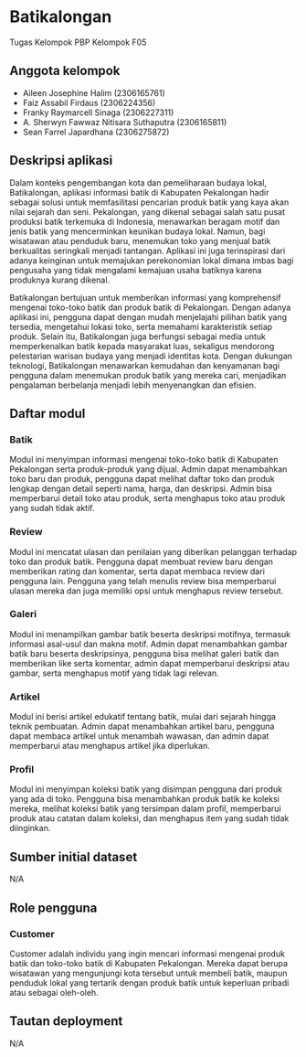 # Batikalongan
Tugas Kelompok PBP Kelompok F05

## Anggota kelompok
- Aileen Josephine Halim (2306165761)
- Faiz Assabil Firdaus (2306224356)
- Franky Raymarcell Sinaga (2306227311)
- A. Sherwyn Fawwaz Nitisara Suthaputra (2306165811)
- Sean Farrel Japardhana (2306275872)

## Deskripsi aplikasi

Dalam konteks pengembangan kota dan pemeliharaan budaya lokal, Batikalongan, aplikasi informasi batik di Kabupaten Pekalongan hadir sebagai solusi untuk memfasilitasi pencarian produk batik yang kaya akan nilai sejarah dan seni. Pekalongan, yang dikenal sebagai salah satu pusat produksi batik terkemuka di Indonesia, menawarkan beragam motif dan jenis batik yang mencerminkan keunikan budaya lokal. Namun, bagi wisatawan atau penduduk baru, menemukan toko yang menjual batik berkualitas seringkali menjadi tantangan. Aplikasi ini juga terinspirasi dari adanya keinginan untuk memajukan perekonomian lokal dimana imbas bagi pengusaha yang tidak mengalami kemajuan usaha batiknya karena produknya kurang dikenal.

Batikalongan bertujuan untuk memberikan informasi yang komprehensif mengenai toko-toko batik dan produk batik di Pekalongan. Dengan adanya aplikasi ini, pengguna dapat dengan mudah menjelajahi pilihan batik yang tersedia, mengetahui lokasi toko, serta memahami karakteristik setiap produk. Selain itu, Batikalongan juga berfungsi sebagai media untuk memperkenalkan batik kepada masyarakat luas, sekaligus mendorong pelestarian warisan budaya yang menjadi identitas kota. Dengan dukungan teknologi, Batikalongan menawarkan kemudahan dan kenyamanan bagi pengguna dalam menemukan produk batik yang mereka cari, menjadikan pengalaman berbelanja menjadi lebih menyenangkan dan efisien.

## Daftar modul

### Batik
Modul ini menyimpan informasi mengenai toko-toko batik di Kabupaten Pekalongan serta produk-produk yang dijual. Admin  dapat menambahkan toko baru dan produk, pengguna dapat melihat daftar toko dan produk lengkap dengan detail seperti nama, harga, dan deskripsi. Admin bisa memperbarui detail toko atau produk, serta menghapus toko atau produk yang sudah tidak aktif.

### Review
Modul ini mencatat ulasan dan penilaian yang diberikan pelanggan terhadap toko dan produk batik. Pengguna dapat membuat review baru dengan memberikan rating dan komentar, serta dapat membaca review dari pengguna lain. Pengguna yang telah menulis review bisa memperbarui ulasan mereka dan juga memiliki opsi untuk menghapus review tersebut.

### Galeri
Modul ini menampilkan gambar batik beserta deskripsi motifnya, termasuk informasi asal-usul dan makna motif. Admin dapat menambahkan gambar batik baru beserta deskripsinya, pengguna bisa melihat galeri batik dan memberikan like serta komentar, admin dapat memperbarui deskripsi atau gambar, serta menghapus motif yang tidak lagi relevan.

### Artikel
Modul ini berisi artikel edukatif tentang batik, mulai dari sejarah hingga teknik pembuatan. Admin dapat menambahkan artikel baru, pengguna dapat membaca artikel untuk menambah wawasan, dan admin dapat memperbarui atau menghapus artikel jika diperlukan.

### Profil
Modul ini menyimpan koleksi batik yang disimpan pengguna dari produk yang ada di toko. Pengguna bisa menambahkan produk batik ke koleksi mereka, melihat koleksi batik yang tersimpan dalam profil, memperbarui produk atau catatan dalam koleksi, dan menghapus item yang sudah tidak diinginkan.

## Sumber initial dataset
N/A

## Role pengguna

### Customer
Customer adalah individu yang ingin mencari informasi mengenai produk batik dan toko-toko batik di Kabupaten Pekalongan. Mereka dapat berupa wisatawan yang mengunjungi kota tersebut untuk membeli batik, maupun penduduk lokal yang tertarik dengan produk batik untuk keperluan pribadi atau sebagai oleh-oleh.

## Tautan deployment
N/A
